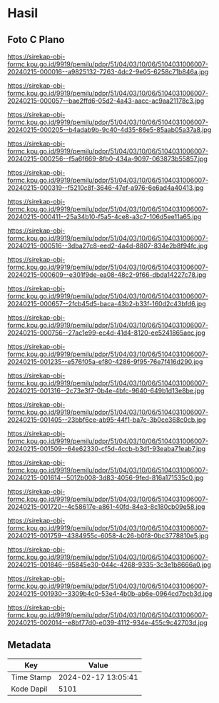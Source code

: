# Hasil

## Foto C Plano

https://sirekap-obj-formc.kpu.go.id/9919/pemilu/pdpr/51/04/03/10/06/5104031006007-20240215-000016--a9825132-7263-4dc2-9e05-6258c71b846a.jpg

https://sirekap-obj-formc.kpu.go.id/9919/pemilu/pdpr/51/04/03/10/06/5104031006007-20240215-000057--bae2ffd6-05d2-4a43-aacc-ac9aa21178c3.jpg

https://sirekap-obj-formc.kpu.go.id/9919/pemilu/pdpr/51/04/03/10/06/5104031006007-20240215-000205--b4adab9b-9c40-4d35-86e5-85aab05a37a8.jpg

https://sirekap-obj-formc.kpu.go.id/9919/pemilu/pdpr/51/04/03/10/06/5104031006007-20240215-000256--f5a6f669-8fb0-434a-9097-063873b55857.jpg

https://sirekap-obj-formc.kpu.go.id/9919/pemilu/pdpr/51/04/03/10/06/5104031006007-20240215-000319--f5210c8f-3646-47ef-a976-6e6ad4a40413.jpg

https://sirekap-obj-formc.kpu.go.id/9919/pemilu/pdpr/51/04/03/10/06/5104031006007-20240215-000411--25a34b10-f5a5-4ce8-a3c7-106d5ee11a65.jpg

https://sirekap-obj-formc.kpu.go.id/9919/pemilu/pdpr/51/04/03/10/06/5104031006007-20240215-000516--3dba27c8-eed2-4a4d-8807-834e2b8f94fc.jpg

https://sirekap-obj-formc.kpu.go.id/9919/pemilu/pdpr/51/04/03/10/06/5104031006007-20240215-000609--e301f9de-ea08-48c2-9f66-dbda14227c78.jpg

https://sirekap-obj-formc.kpu.go.id/9919/pemilu/pdpr/51/04/03/10/06/5104031006007-20240215-000657--2fcb45d5-baca-43b2-b33f-160d2c43bfd6.jpg

https://sirekap-obj-formc.kpu.go.id/9919/pemilu/pdpr/51/04/03/10/06/5104031006007-20240215-000756--27ac1e99-ec4d-41d4-8120-ee5241865aec.jpg

https://sirekap-obj-formc.kpu.go.id/9919/pemilu/pdpr/51/04/03/10/06/5104031006007-20240215-001235--e576f05a-ef80-4286-9f95-76e7f416d290.jpg

https://sirekap-obj-formc.kpu.go.id/9919/pemilu/pdpr/51/04/03/10/06/5104031006007-20240215-001316--2c73e3f7-0b4e-4bfc-9640-649b1d13e8be.jpg

https://sirekap-obj-formc.kpu.go.id/9919/pemilu/pdpr/51/04/03/10/06/5104031006007-20240215-001405--23bbf6ce-ab95-44f1-ba7c-3b0ce368c0cb.jpg

https://sirekap-obj-formc.kpu.go.id/9919/pemilu/pdpr/51/04/03/10/06/5104031006007-20240215-001509--64e62330-cf5d-4ccb-b3d1-93eaba71eab7.jpg

https://sirekap-obj-formc.kpu.go.id/9919/pemilu/pdpr/51/04/03/10/06/5104031006007-20240215-001614--5012b008-3d83-4056-9fed-816a171535c0.jpg

https://sirekap-obj-formc.kpu.go.id/9919/pemilu/pdpr/51/04/03/10/06/5104031006007-20240215-001720--4c58617e-a861-40fd-84e3-8c180cb09e58.jpg

https://sirekap-obj-formc.kpu.go.id/9919/pemilu/pdpr/51/04/03/10/06/5104031006007-20240215-001759--4384955c-6058-4c26-b0f8-0bc3778810e5.jpg

https://sirekap-obj-formc.kpu.go.id/9919/pemilu/pdpr/51/04/03/10/06/5104031006007-20240215-001846--95845e30-044c-4268-9335-3c3e1b8666a0.jpg

https://sirekap-obj-formc.kpu.go.id/9919/pemilu/pdpr/51/04/03/10/06/5104031006007-20240215-001930--3309b4c0-53e4-4b0b-ab6e-0964cd7bcb3d.jpg

https://sirekap-obj-formc.kpu.go.id/9919/pemilu/pdpr/51/04/03/10/06/5104031006007-20240215-002014--e8bf77d0-e039-4112-934e-455c9c42703d.jpg


## Metadata

| Key        | Value               |
| ---------- | ------------------- |
| Time Stamp | 2024-02-17 13:05:41 |
| Kode Dapil | 5101                |



